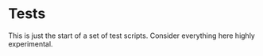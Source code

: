 Tests
======

This is just the start of a set of test scripts.  Consider everything here highly experimental.
